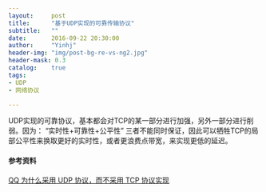 ```yaml
---
layout:     post
title:      "基于UDP实现的可靠传输协议"
subtitle:   ""
date:       2016-09-22 20:30:00
author:     "Yinhj"
header-img: "img/post-bg-re-vs-ng2.jpg"
header-mask: 0.3
catalog:    true
tags:
- UDP
- 网络协议

---
```


UDP实现的可靠协议，基本都会对TCP的某一部分进行加强，另外一部分进行削弱。因为：
“实时性+可靠性+公平性” 三者不能同时保证，因此可以牺牲TCP的局部公平性来换取更好的实时性，或者更浪费点带宽，来实现更低的延迟。


#### 参考资料
[QQ 为什么采用 UDP 协议，而不采用 TCP 协议实现](https://www.zhihu.com/question/20292749)
